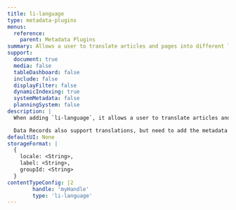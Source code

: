 ```yaml
---
title: li-language
type: metadata-plugins
menus:
  reference:
    parent: Metadata Plugins
summary: Allows a user to translate articles and pages into different languages.
support:
  document: true
  media: false
  tableDashboard: false
  include: false
  displayFilter: false
  dynamicIndexing: true
  systemMetadata: false
  planningSystem: false
description: |
  When adding `li-language`, it allows a user to translate articles and pages into different languages. Additionally you need to enable [translationWorkflow and requiredOnCreation]({{< ref "/reference/project-config/settings" >}}).

  Data Records also support translations, but need to add the metadata plugin [li-metadata-translations]({{< ref "/reference/document/metadata/metadata-plugin-list#li-metadata-translations" >}}).
defaultUI: None
storageFormat: |
  {
    locale: <String>,
    label: <String>,
    groupId: <String>
  }
contentTypeConfig: |2
        handle: 'myHandle'
        type: 'li-language'
---
```

